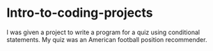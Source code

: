 # Intro-to-coding-projects
I was given a project to write a program for a quiz using conditional statements. My quiz was an American football position recommender.
